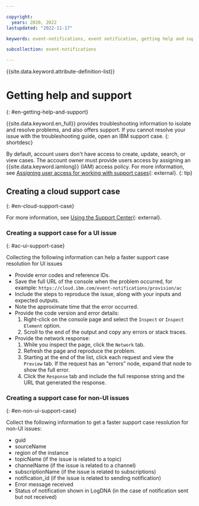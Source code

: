 ```yaml
---

copyright:
  years: 2020, 2022
lastupdated: "2022-11-17"

keywords: event-notifications, event notification, getting help and support

subcollection: event-notifications

---
```


{{site.data.keyword.attribute-definition-list}}

# Getting help and support
{: #en-getting-help-and-support}

{{site.data.keyword.en_full}} provides troubleshooting information to isolate and resolve problems, and also offers support. If you cannot resolve your issue with the troubleshooting guide, open an IBM support case.
{: shortdesc}

By default, account users don't have access to create, update, search, or view cases. The account owner must provide users access by assigning an {{site.data.keyword.iamlong}} (IAM) access policy. For more information, see [Assigning user access for working with support cases](/docs/get-support?topic=get-support-access#access){: external}.
{: tip}

## Creating a cloud support case
{: #en-cloud-support-case}

For more information, see [Using the Support Center](/docs/get-support?topic=get-support-using-avatar){: external}.

### Creating a support case for a UI issue
{: #ac-ui-support-case}

Collecting the following information can help a faster support case resolution for UI issues

- Provide error codes and reference IDs.
- Save the full URL of the console when the problem occurred, for example: `https://cloud.ibm.com/event-notifications/provision/ac`
- Include the steps to reproduce the issue, along with your inputs and expected outputs.
- Note the approximate time that the error occurred.
- Provide the code version and error details:
   1. Right-click on the console page and select the `Inspect` or `Inspect Element` option.
   1. Scroll to the end of the output and copy any errors or stack traces.
- Provide the network response:
   1. While you inspect the page, click the `Network` tab.
   1. Refresh the page and reproduce the problem.
   1. Starting at the end of the list, click each request and view the `Preview` tab. If the request has an "errors" node, expand that node to show the full error.
   1. Click the `Response` tab and include the full response string and the URL that generated the response.

### Creating a support case for non-UI issues
{: #en-non-ui-support-case}

Collect the following information to get a faster support case resolution for non-UI issues:

- guid
- sourceName
- region of the instance
- topicName (if the issue is related to a topic)
- channelName (if the issue is related to a channel)
- subscriptionName (if the issue is related to subscriptions)
- notification_id (if the issue is related to sending notification)
- Error message received
- Status of notification shown in LogDNA (in the case of notification sent but not received)
